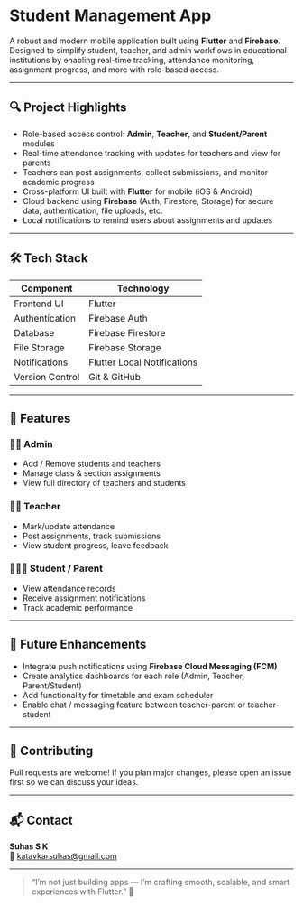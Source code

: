 # Student Management App

A robust and modern mobile application built using **Flutter** and **Firebase**. Designed to simplify student, teacher, and admin workflows in educational institutions by enabling real-time tracking, attendance monitoring, assignment progress, and more with role-based access.

---

## 🔍 Project Highlights

- Role-based access control: **Admin**, **Teacher**, and **Student/Parent** modules  
- Real-time attendance tracking with updates for teachers and view for parents  
- Teachers can post assignments, collect submissions, and monitor academic progress  
- Cross-platform UI built with **Flutter** for mobile (iOS & Android)  
- Cloud backend using **Firebase** (Auth, Firestore, Storage) for secure data, authentication, file uploads, etc.  
- Local notifications to remind users about assignments and updates  

---

## 🛠 Tech Stack

| Component           | Technology                 |
|---------------------|----------------------------|
| Frontend UI         | Flutter                     |
| Authentication      | Firebase Auth               |
| Database            | Firebase Firestore          |
| File Storage        | Firebase Storage            |
| Notifications       | Flutter Local Notifications |
| Version Control     | Git & GitHub                |

---


## 🎯 Features

### 🧑‍💼 Admin

- Add / Remove students and teachers  
- Manage class & section assignments  
- View full directory of teachers and students  

### 👩‍🏫 Teacher

- Mark/update attendance  
- Post assignments, track submissions  
- View student progress, leave feedback  

### 👨‍👩‍👧 Student / Parent

- View attendance records  
- Receive assignment notifications  
- Track academic performance  

---



## 🚀 Future Enhancements

- Integrate push notifications using **Firebase Cloud Messaging (FCM)**  
- Create analytics dashboards for each role (Admin, Teacher, Parent/Student)  
- Add functionality for timetable and exam scheduler  
- Enable chat / messaging feature between teacher-parent or teacher-student  

---

## 🤝 Contributing

Pull requests are welcome! If you plan major changes, please open an issue first so we can discuss your ideas.

---

## 📬 Contact

**Suhas S K**  
📧 katavkarsuhas@gmail.com  

---

> “I’m not just building apps — I’m crafting smooth, scalable, and smart experiences with Flutter.” 🚀
